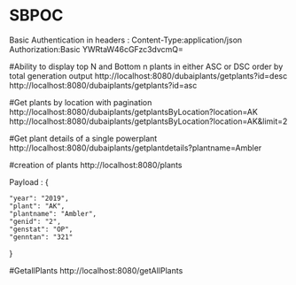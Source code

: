# SBPOC

Basic Authentication in headers :
Content-Type:application/json
Authorization:Basic YWRtaW46cGFzc3dvcmQ=


#Ability to display top N and Bottom n plants in either ASC or DSC order by total generation output
http://localhost:8080/dubaiplants/getplants?id=desc
http://localhost:8080/dubaiplants/getplants?id=asc

#Get plants by location with pagination
http://localhost:8080/dubaiplants/getplantsByLocation?location=AK
http://localhost:8080/dubaiplants/getplantsByLocation?location=AK&limit=2

#Get plant details of a single powerplant
http://localhost:8080/dubaiplants/getplantdetails?plantname=Ambler

#creation of plants
http://localhost:8080/plants

Payload : 
{
	
	"year": "2019",
	"plant": "AK",
	"plantname": "Ambler",
	"genid": "2",
	"genstat": "OP",
	"genntan": "321"

}

#GetallPlants
http://localhost:8080/getAllPlants
